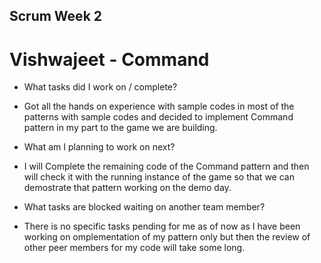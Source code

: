 ## Scrum Week 2

# Vishwajeet - Command


* What tasks did I work on / complete?
- Got all the hands on experience with sample codes in most of the patterns with sample codes and decided to implement Command pattern in my part to the game we are building.

* What am I planning to work on next?
- I will Complete the remaining code of the Command pattern and then will check it with the running instance of the game so that we can demostrate that pattern working on the demo day.

* What tasks are blocked waiting on another team member?
- There is no specific tasks pending for me as of now as I have been working on omplementation of my pattern only but then the review of other peer members for my code will take some long.